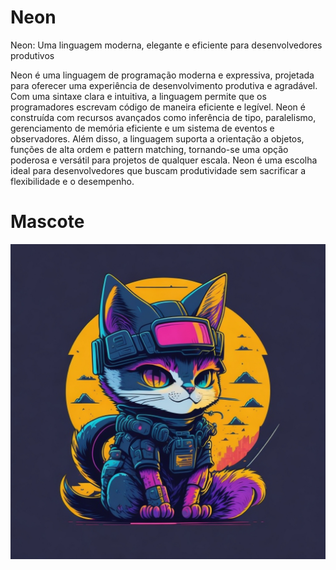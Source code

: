 # Neon
Neon: Uma linguagem moderna, elegante e eficiente para desenvolvedores produtivos

Neon é uma linguagem de programação moderna e expressiva, projetada para oferecer uma experiência de desenvolvimento produtiva e agradável. Com uma sintaxe clara e intuitiva, a linguagem permite que os programadores escrevam código de maneira eficiente e legível. Neon é construída com recursos avançados como inferência de tipo, paralelismo, gerenciamento de memória eficiente e um sistema de eventos e observadores. Além disso, a linguagem suporta a orientação a objetos, funções de alta ordem e pattern matching, tornando-se uma opção poderosa e versátil para projetos de qualquer escala. Neon é uma escolha ideal para desenvolvedores que buscam produtividade sem sacrificar a flexibilidade e o desempenho.


# Mascote
![Logo](nyon/nyon_9.jpg)
